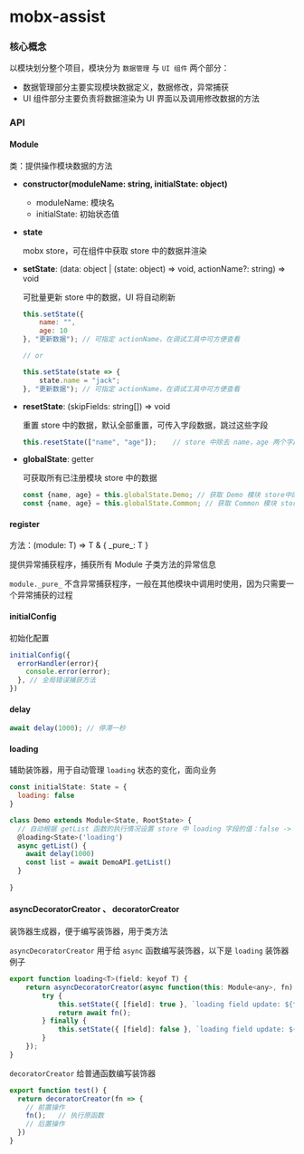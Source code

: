 # mobx-assist

### 核心概念

以模块划分整个项目，模块分为 `数据管理` 与 `UI 组件` 两个部分：

- 数据管理部分主要实现模块数据定义，数据修改，异常捕获
- UI 组件部分主要负责将数据渲染为 UI 界面以及调用修改数据的方法

### API

#### Module

类：提供操作模块数据的方法

- **constructor(moduleName: string, initialState: object)**

	- moduleName: 模块名
	- initialState: 初始状态值

- **state**

	mobx store，可在组件中获取 store 中的数据并渲染

- **setState**: (data: object | (state: object) => void, actionName?: string) => void

	可批量更新 store 中的数据，UI 将自动刷新
	
	```js
	this.setState({
		name: "",
		age: 10
	}, "更新数据"); // 可指定 actionName，在调试工具中可方便查看
	
	// or
	
	this.setState(state => {
		state.name = "jack";
	}, "更新数据"); // 可指定 actionName，在调试工具中可方便查看

	
	```
	
- **resetState**: (skipFields: string[]) => void

	重置 store 中的数据，默认全部重置，可传入字段数据，跳过这些字段
	
	```js
	this.resetState(["name", "age"]);	 // store 中除去 name，age 两个字段，其他都重置
	```
	
- **globalState**: getter

	可获取所有已注册模块 store 中的数据
	
	```js
	const {name, age} = this.globalState.Demo; // 获取 Demo 模块 store中的数据
	const {name, age} = this.globalState.Common; // 获取 Common 模块 store中的数据	
	```

#### register

方法：(module: T) => T & { \_pure\_: T }

提供异常捕获程序，捕获所有 Module 子类方法的异常信息

`module._pure_` 不含异常捕获程序，一般在其他模块中调用时使用，因为只需要一个异常捕获的过程

#### initialConfig

初始化配置

```js
initialConfig({
  errorHandler(error){
  	console.error(error);
  }, // 全局错误捕获方法
})
```

#### delay


```js
await delay(1000); // 停滞一秒
```

#### loading

辅助装饰器，用于自动管理 `loading` 状态的变化，面向业务

```js
const initialState: State = {
  loading: false
}

class Demo extends Module<State, RootState> {
  // 自动根据 getList 函数的执行情况设置 store 中 loading 字段的值：false -> true -> false
  @loading<State>('loading') 
  async getList() {
    await delay(1000)
    const list = await DemoAPI.getList()
  }
 
}

```

#### asyncDecoratorCreator 、 decoratorCreator

装饰器生成器，便于编写装饰器，用于类方法

`asyncDecoratorCreator` 用于给 `async` 函数编写装饰器，以下是 `loading` 装饰器例子

```js
export function loading<T>(field: keyof T) {
    return asyncDecoratorCreator(async function(this: Module<any>, fn) {
        try {
            this.setState({ [field]: true }, `loading field update: ${field}`);
            return await fn();
        } finally {
            this.setState({ [field]: false }, `loading field update: ${field}`);
        }
    });
}

```

`decoratorCreator` 给普通函数编写装饰器

```js
export function test() {
  return decoratorCreator(fn => {
  	// 前置操作
   	fn();	// 执行原函数
   	// 后置操作
  })
}

```
